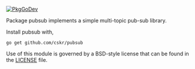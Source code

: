 [![PkgGoDev](https://pkg.go.dev/badge/github.com/cskr/pubsub)](https://pkg.go.dev/github.com/cskr/pubsub)

Package pubsub implements a simple multi-topic pub-sub library. 

Install pubsub with,

    go get github.com/cskr/pubsub

Use of this module is governed by a BSD-style license that can be found in the
[LICENSE](LICENSE) file.
